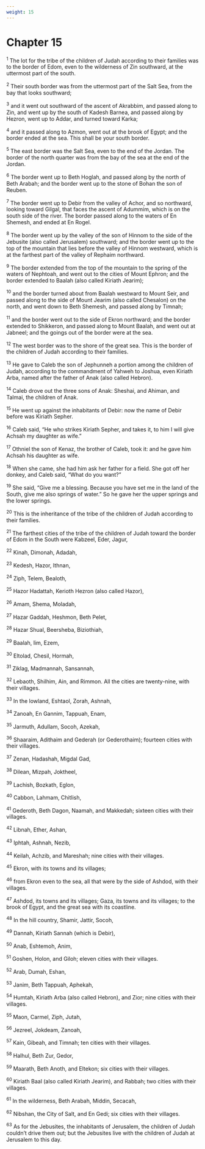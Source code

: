 ```yaml
---
weight: 15
---
```


# Chapter 15

<sup>1</sup> The lot for the tribe of the children of Judah according to their families was to the border of Edom, even to the wilderness of Zin southward, at the uttermost part of the south. 

<sup>2</sup> Their south border was from the uttermost part of the Salt Sea, from the bay that looks southward; 

<sup>3</sup> and it went out southward of the ascent of Akrabbim, and passed along to Zin, and went up by the south of Kadesh Barnea, and passed along by Hezron, went up to Addar, and turned toward Karka; 

<sup>4</sup> and it passed along to Azmon, went out at the brook of Egypt; and the border ended at the sea. This shall be your south border. 

<sup>5</sup> The east border was the Salt Sea, even to the end of the Jordan. The border of the north quarter was from the bay of the sea at the end of the Jordan. 

<sup>6</sup> The border went up to Beth Hoglah, and passed along by the north of Beth Arabah; and the border went up to the stone of Bohan the son of Reuben. 

<sup>7</sup> The border went up to Debir from the valley of Achor, and so northward, looking toward Gilgal, that faces the ascent of Adummim, which is on the south side of the river. The border passed along to the waters of En Shemesh, and ended at En Rogel. 

<sup>8</sup> The border went up by the valley of the son of Hinnom to the side of the Jebusite (also called Jerusalem) southward; and the border went up to the top of the mountain that lies before the valley of Hinnom westward, which is at the farthest part of the valley of Rephaim northward. 

<sup>9</sup> The border extended from the top of the mountain to the spring of the waters of Nephtoah, and went out to the cities of Mount Ephron; and the border extended to Baalah (also called Kiriath Jearim); 

<sup>10</sup> and the border turned about from Baalah westward to Mount Seir, and passed along to the side of Mount Jearim (also called Chesalon) on the north, and went down to Beth Shemesh, and passed along by Timnah; 

<sup>11</sup> and the border went out to the side of Ekron northward; and the border extended to Shikkeron, and passed along to Mount Baalah, and went out at Jabneel; and the goings out of the border were at the sea. 

<sup>12</sup> The west border was to the shore of the great sea. This is the border of the children of Judah according to their families. 

<sup>13</sup> He gave to Caleb the son of Jephunneh a portion among the children of Judah, according to the commandment of Yahweh to Joshua, even Kiriath Arba, named after the father of Anak (also called Hebron). 

<sup>14</sup> Caleb drove out the three sons of Anak: Sheshai, and Ahiman, and Talmai, the children of Anak. 

<sup>15</sup> He went up against the inhabitants of Debir: now the name of Debir before was Kiriath Sepher. 

<sup>16</sup> Caleb said, “He who strikes Kiriath Sepher, and takes it, to him I will give Achsah my daughter as wife.” 

<sup>17</sup> Othniel the son of Kenaz, the brother of Caleb, took it: and he gave him Achsah his daughter as wife. 

<sup>18</sup> When she came, she had him ask her father for a field. She got off her donkey, and Caleb said, “What do you want?” 

<sup>19</sup> She said, “Give me a blessing. Because you have set me in the land of the South, give me also springs of water.” So he gave her the upper springs and the lower springs. 

<sup>20</sup> This is the inheritance of the tribe of the children of Judah according to their families. 

<sup>21</sup> The farthest cities of the tribe of the children of Judah toward the border of Edom in the South were Kabzeel, Eder, Jagur, 

<sup>22</sup> Kinah, Dimonah, Adadah, 

<sup>23</sup> Kedesh, Hazor, Ithnan, 

<sup>24</sup> Ziph, Telem, Bealoth, 

<sup>25</sup> Hazor Hadattah, Kerioth Hezron (also called Hazor), 

<sup>26</sup> Amam, Shema, Moladah, 

<sup>27</sup> Hazar Gaddah, Heshmon, Beth Pelet, 

<sup>28</sup> Hazar Shual, Beersheba, Biziothiah, 

<sup>29</sup> Baalah, Iim, Ezem, 

<sup>30</sup> Eltolad, Chesil, Hormah, 

<sup>31</sup> Ziklag, Madmannah, Sansannah, 

<sup>32</sup> Lebaoth, Shilhim, Ain, and Rimmon. All the cities are twenty-nine, with their villages. 

<sup>33</sup> In the lowland, Eshtaol, Zorah, Ashnah, 

<sup>34</sup> Zanoah, En Gannim, Tappuah, Enam, 

<sup>35</sup> Jarmuth, Adullam, Socoh, Azekah, 

<sup>36</sup> Shaaraim, Adithaim and Gederah (or Gederothaim); fourteen cities with their villages. 

<sup>37</sup> Zenan, Hadashah, Migdal Gad, 

<sup>38</sup> Dilean, Mizpah, Joktheel, 

<sup>39</sup> Lachish, Bozkath, Eglon, 

<sup>40</sup> Cabbon, Lahmam, Chitlish, 

<sup>41</sup> Gederoth, Beth Dagon, Naamah, and Makkedah; sixteen cities with their villages. 

<sup>42</sup> Libnah, Ether, Ashan, 

<sup>43</sup> Iphtah, Ashnah, Nezib, 

<sup>44</sup> Keilah, Achzib, and Mareshah; nine cities with their villages. 

<sup>45</sup> Ekron, with its towns and its villages; 

<sup>46</sup> from Ekron even to the sea, all that were by the side of Ashdod, with their villages. 

<sup>47</sup> Ashdod, its towns and its villages; Gaza, its towns and its villages; to the brook of Egypt, and the great sea with its coastline. 

<sup>48</sup> In the hill country, Shamir, Jattir, Socoh, 

<sup>49</sup> Dannah, Kiriath Sannah (which is Debir), 

<sup>50</sup> Anab, Eshtemoh, Anim, 

<sup>51</sup> Goshen, Holon, and Giloh; eleven cities with their villages. 

<sup>52</sup> Arab, Dumah, Eshan, 

<sup>53</sup> Janim, Beth Tappuah, Aphekah, 

<sup>54</sup> Humtah, Kiriath Arba (also called Hebron), and Zior; nine cities with their villages. 

<sup>55</sup> Maon, Carmel, Ziph, Jutah, 

<sup>56</sup> Jezreel, Jokdeam, Zanoah, 

<sup>57</sup> Kain, Gibeah, and Timnah; ten cities with their villages. 

<sup>58</sup> Halhul, Beth Zur, Gedor, 

<sup>59</sup> Maarath, Beth Anoth, and Eltekon; six cities with their villages. 

<sup>60</sup> Kiriath Baal (also called Kiriath Jearim), and Rabbah; two cities with their villages. 

<sup>61</sup> In the wilderness, Beth Arabah, Middin, Secacah, 

<sup>62</sup> Nibshan, the City of Salt, and En Gedi; six cities with their villages. 

<sup>63</sup> As for the Jebusites, the inhabitants of Jerusalem, the children of Judah couldn’t drive them out; but the Jebusites live with the children of Judah at Jerusalem to this day. 


